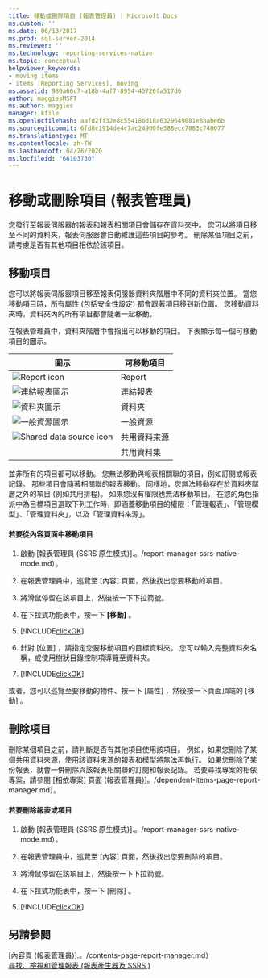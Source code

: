 ```yaml
---
title: 移動或刪除項目 (報表管理員) | Microsoft Docs
ms.custom: ''
ms.date: 06/13/2017
ms.prod: sql-server-2014
ms.reviewer: ''
ms.technology: reporting-services-native
ms.topic: conceptual
helpviewer_keywords:
- moving items
- items [Reporting Services], moving
ms.assetid: 980a66c7-a18b-4af7-8954-45726fa517d6
author: maggiesMSFT
ms.author: maggies
manager: kfile
ms.openlocfilehash: aafd2ff32e8c554186d18a6329649081e8babe6b
ms.sourcegitcommit: 6fd8c1914de4c7ac24900fe388ecc7883c740077
ms.translationtype: MT
ms.contentlocale: zh-TW
ms.lasthandoff: 04/26/2020
ms.locfileid: "66103730"
---
```

# <a name="move-or-delete-an-item-report-manager"></a>移動或刪除項目 (報表管理員)
  您發行至報表伺服器的報表和報表相關項目會儲存在資料夾中。 您可以將項目移至不同的資料夾，報表伺服器會自動維護這些項目的參考。 刪除某個項目之前，請考慮是否有其他項目相依於該項目。  
  
## <a name="move-an-item"></a>移動項目  
 您可以將報表伺服器項目移至報表伺服器資料夾階層中不同的資料夾位置。 當您移動項目時，所有屬性 (包括安全性設定) 都會跟著項目移到新位置。 您移動資料夾時，資料夾內的所有項目都會隨著一起移動。  
  
 在報表管理員中，資料夾階層中會指出可以移動的項目。 下表顯示每一個可移動項目的圖示。  
  
|圖示|可移動項目|  
|----------|-------------------|  
|![Report icon](../media/hlp-16doc.gif "報表圖示")|Report|  
|![連結報表圖示](../media/hlp-16linked.gif "連結報表圖示")|連結報表|  
|![資料夾圖示](../media/hlp-16folder.gif "資料夾圖示")|資料夾|  
|![一般資源圖示](../media/hlp-16file.gif "一般資源圖示")|一般資源|  
|![Shared data source icon](../media/hlp-16datasource.png "共用資料來源圖示")|共用資料來源|  
||共用資料集|  
  
 並非所有的項目都可以移動。 您無法移動與報表相關聯的項目，例如訂閱或報表記錄。 那些項目會隨著相關聯的報表移動。 同樣地，您無法移動存在於資料夾階層之外的項目 (例如共用排程)。 如果您沒有權限也無法移動項目。 在您的角色指派中為目標項目選取下列工作時，即涵蓋移動項目的權限：「管理報表」、「管理模型」、「管理資料夾」，以及「管理資料來源」。  
  
#### <a name="to-move-an-item-from-within-the-contents-page"></a>若要從內容頁面中移動項目  
  
1.  啟動 [報表管理員 &#40;SSRS 原生模式&#41;].。/report-manager-ssrs-native-mode.md）。  
  
2.  在報表管理員中，巡覽至 [內容]  頁面，然後找出您要移動的項目。  
  
3.  將滑鼠停留在該項目上，然後按一下下拉箭號。  
  
4.  在下拉式功能表中，按一下 **[移動]** 。  
  
5.  [!INCLUDE[clickOK](../../../includes/clickok-md.md)]  
  
6.  針對 [位置]  ，請指定您要移動項目的目標資料夾。 您可以輸入完整資料夾名稱，或使用樹狀目錄控制項導覽至資料夾。  
  
7.  [!INCLUDE[clickOK](../../../includes/clickok-md.md)]  
  
 或者，您可以巡覽至要移動的物件、按一下 [屬性]  ，然後按一下頁面頂端的 [移動]  。  
  
## <a name="delete-an-item"></a>刪除項目  
 刪除某個項目之前，請判斷是否有其他項目使用該項目。 例如，如果您刪除了某個共用資料來源，使用該資料來源的報表和模型將無法再執行。 如果您刪除了某份報表，就會一併刪除與該報表相關聯的訂閱和報表記錄。 若要尋找專案的相依專案，請參閱 [相依專案] 頁面 &#40;報表管理員&#41;]。/dependent-items-page-report-manager.md）。  
  
#### <a name="to-delete-a-report-or-item"></a>若要刪除報表或項目  
  
1.  啟動 [報表管理員 &#40;SSRS 原生模式&#41;].。/report-manager-ssrs-native-mode.md）。  
  
2.  在報表管理員中，巡覽至 [內容]  頁面，然後找出您要刪除的項目。  
  
3.  將滑鼠停留在該項目上，然後按一下下拉箭號。  
  
4.  在下拉式功能表中，按一下 [刪除]  。  
  
5.  [!INCLUDE[clickOK](../../../includes/clickok-md.md)]  
  
## <a name="see-also"></a>另請參閱  
 [內容頁 &#40;報表管理員&#41;].。/contents-page-report-manager.md）   
 [尋找、檢視和管理報表 &#40;報表產生器及 SSRS &#41;](../report-builder/finding-viewing-and-managing-reports-report-builder-and-ssrs.md)  
  
  
